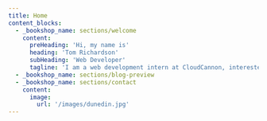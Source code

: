 ```yaml
---
title: Home
content_blocks:
  - _bookshop_name: sections/welcome
    content:
      preHeading: 'Hi, my name is'
      heading: 'Tom Richardson'
      subHeading: 'Web Developer'
      tagline: 'I am a web development intern at CloudCannon, interested in using web development in creative ways.'
  - _bookshop_name: sections/blog-preview
  - _bookshop_name: sections/contact
    content:
      image:
        url: '/images/dunedin.jpg'
---
```

